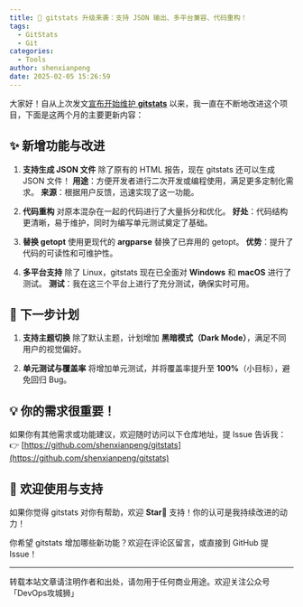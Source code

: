 ```yaml
---
title: 🚀 gitstats 升级来袭：支持 JSON 输出、多平台兼容、代码重构！
tags:
  - GitStats
  - Git
categories:
  - Tools
author: shenxianpeng
date: 2025-02-05 15:26:59
---
```


大家好！自从上次发文[宣布开始维护 **gitstats**](https://shenxianpeng.github.io/2024/11/gitstats/) 以来，我一直在不断地改进这个项目，下面是这两个月的主要更新内容：

## ✨ 新增功能与改进

<!-- more -->

1. **支持生成 JSON 文件**
   除了原有的 HTML 报告，现在 gitstats 还可以生成 JSON 文件！
   **用途**：方便开发者进行二次开发或编程使用，满足更多定制化需求。
   **来源**：根据用户反馈，迅速实现了这一功能。

2. **代码重构**
   对原本混杂在一起的代码进行了大量拆分和优化。
   **好处**：代码结构更清晰，易于维护，同时为编写单元测试奠定了基础。

3. **替换 getopt**
   使用更现代的 **argparse** 替换了已弃用的 getopt。
   **优势**：提升了代码的可读性和可维护性。

4. **多平台支持**
   除了 Linux，gitstats 现在已全面对 **Windows** 和 **macOS** 进行了测试。
   **测试**：我在这三个平台上进行了充分测试，确保实时可用。

## 📅 下一步计划

1. **支持主题切换**
   除了默认主题，计划增加 **黑暗模式（Dark Mode）**，满足不同用户的视觉偏好。

2. **单元测试与覆盖率**
   将增加单元测试，并将覆盖率提升至 **100%**（小目标），避免回归 Bug。

## 💡 你的需求很重要！

如果你有其他需求或功能建议，欢迎随时访问以下仓库地址，提 Issue 告诉我：👉 [https://github.com/shenxianpeng/gitstats](https://github.com/shenxianpeng/gitstats)

## 🌟 欢迎使用与支持

如果你觉得 gitstats 对你有帮助，欢迎 **Star🌟** 支持！你的认可是我持续改进的动力！

你希望 gitstats 增加哪些新功能？欢迎在评论区留言，或直接到 GitHub 提 Issue！

---

转载本站文章请注明作者和出处，请勿用于任何商业用途。欢迎关注公众号「DevOps攻城狮」
